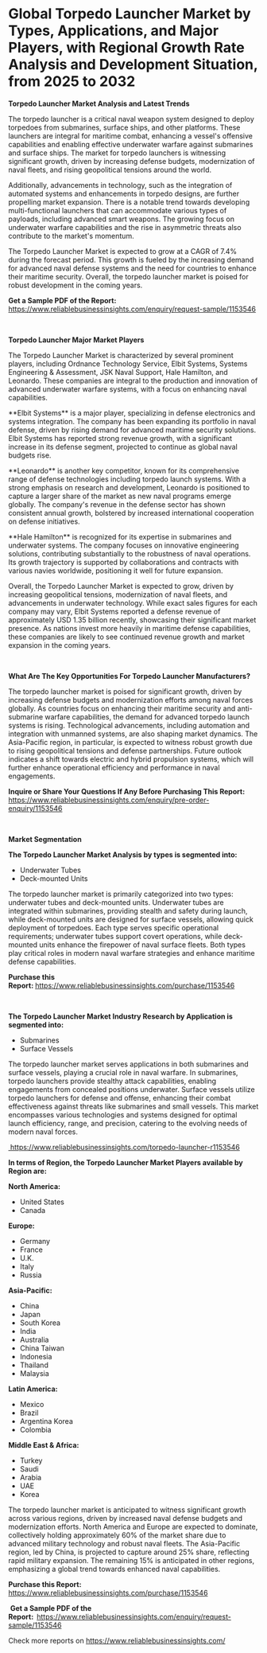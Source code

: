 <p><h1>Global Torpedo Launcher Market by Types, Applications, and Major Players, with Regional Growth Rate Analysis and Development Situation, from 2025 to 2032</h1></p><p><strong>Torpedo Launcher Market Analysis and Latest Trends</strong></p>
<p><p>The torpedo launcher is a critical naval weapon system designed to deploy torpedoes from submarines, surface ships, and other platforms. These launchers are integral for maritime combat, enhancing a vessel's offensive capabilities and enabling effective underwater warfare against submarines and surface ships. The market for torpedo launchers is witnessing significant growth, driven by increasing defense budgets, modernization of naval fleets, and rising geopolitical tensions around the world.</p><p>Additionally, advancements in technology, such as the integration of automated systems and enhancements in torpedo designs, are further propelling market expansion. There is a notable trend towards developing multi-functional launchers that can accommodate various types of payloads, including advanced smart weapons. The growing focus on underwater warfare capabilities and the rise in asymmetric threats also contribute to the market's momentum.</p><p>The Torpedo Launcher Market is expected to grow at a CAGR of 7.4% during the forecast period. This growth is fueled by the increasing demand for advanced naval defense systems and the need for countries to enhance their maritime security. Overall, the torpedo launcher market is poised for robust development in the coming years.</p></p>
<p><strong>Get a Sample PDF of the Report:&nbsp;</strong> <a href="https://www.reliablebusinessinsights.com/enquiry/request-sample/1153546?utm_campaign=1789&utm_medium=2&utm_source=Github&utm_content=ia&utm_term=10042025&utm_id=torpedo-launcher">https://www.reliablebusinessinsights.com/enquiry/request-sample/1153546</a></p>
<p>&nbsp;</p>
<p><strong>Torpedo Launcher Major Market Players</strong></p>
<p><p>The Torpedo Launcher Market is characterized by several prominent players, including Ordnance Technology Service, Elbit Systems, Systems Engineering & Assessment, JSK Naval Support, Hale Hamilton, and Leonardo. These companies are integral to the production and innovation of advanced underwater warfare systems, with a focus on enhancing naval capabilities.</p><p>**Elbit Systems** is a major player, specializing in defense electronics and systems integration. The company has been expanding its portfolio in naval defense, driven by rising demand for advanced maritime security solutions. Elbit Systems has reported strong revenue growth, with a significant increase in its defense segment, projected to continue as global naval budgets rise.</p><p>**Leonardo** is another key competitor, known for its comprehensive range of defense technologies including torpedo launch systems. With a strong emphasis on research and development, Leonardo is positioned to capture a larger share of the market as new naval programs emerge globally. The company's revenue in the defense sector has shown consistent annual growth, bolstered by increased international cooperation on defense initiatives.</p><p>**Hale Hamilton** is recognized for its expertise in submarines and underwater systems. The company focuses on innovative engineering solutions, contributing substantially to the robustness of naval operations. Its growth trajectory is supported by collaborations and contracts with various navies worldwide, positioning it well for future expansion.</p><p>Overall, the Torpedo Launcher Market is expected to grow, driven by increasing geopolitical tensions, modernization of naval fleets, and advancements in underwater technology. While exact sales figures for each company may vary, Elbit Systems reported a defense revenue of approximately USD 1.35 billion recently, showcasing their significant market presence. As nations invest more heavily in maritime defense capabilities, these companies are likely to see continued revenue growth and market expansion in the coming years.</p></p>
<p>&nbsp;</p>
<p><strong>What Are The Key Opportunities For Torpedo Launcher Manufacturers?</strong></p>
<p><p>The torpedo launcher market is poised for significant growth, driven by increasing defense budgets and modernization efforts among naval forces globally. As countries focus on enhancing their maritime security and anti-submarine warfare capabilities, the demand for advanced torpedo launch systems is rising. Technological advancements, including automation and integration with unmanned systems, are also shaping market dynamics. The Asia-Pacific region, in particular, is expected to witness robust growth due to rising geopolitical tensions and defense partnerships. Future outlook indicates a shift towards electric and hybrid propulsion systems, which will further enhance operational efficiency and performance in naval engagements.</p></p>
<p><strong>Inquire or Share Your Questions If Any Before Purchasing This Report:</strong> <a href="https://www.reliablebusinessinsights.com/enquiry/pre-order-enquiry/1153546?utm_campaign=1789&utm_medium=2&utm_source=Github&utm_content=ia&utm_term=10042025&utm_id=torpedo-launcher">https://www.reliablebusinessinsights.com/enquiry/pre-order-enquiry/1153546</a></p>
<p>&nbsp;</p>
<p><strong>Market Segmentation</strong></p>
<p><strong>The Torpedo Launcher Market Analysis by types is segmented into:</strong></p>
<p><ul><li>Underwater Tubes</li><li>Deck-mounted Units</li></ul></p>
<p><p>The torpedo launcher market is primarily categorized into two types: underwater tubes and deck-mounted units. Underwater tubes are integrated within submarines, providing stealth and safety during launch, while deck-mounted units are designed for surface vessels, allowing quick deployment of torpedoes. Each type serves specific operational requirements; underwater tubes support covert operations, while deck-mounted units enhance the firepower of naval surface fleets. Both types play critical roles in modern naval warfare strategies and enhance maritime defense capabilities.</p></p>
<p><strong>Purchase this Report:&nbsp;</strong><a href="https://www.reliablebusinessinsights.com/purchase/1153546?utm_campaign=1789&utm_medium=2&utm_source=Github&utm_content=ia&utm_term=10042025&utm_id=torpedo-launcher">https://www.reliablebusinessinsights.com/purchase/1153546</a></p>
<p>&nbsp;</p>
<p><strong>The Torpedo Launcher Market Industry Research by Application is segmented into:</strong></p>
<p><ul><li>Submarines</li><li>Surface Vessels</li></ul></p>
<p><p>The torpedo launcher market serves applications in both submarines and surface vessels, playing a crucial role in naval warfare. In submarines, torpedo launchers provide stealthy attack capabilities, enabling engagements from concealed positions underwater. Surface vessels utilize torpedo launchers for defense and offense, enhancing their combat effectiveness against threats like submarines and small vessels. This market encompasses various technologies and systems designed for optimal launch efficiency, range, and precision, catering to the evolving needs of modern naval forces.</p></p>
<p><a href="https://www.reliablebusinessinsights.com/torpedo-launcher-r1153546?utm_campaign=1789&utm_medium=2&utm_source=Github&utm_content=ia&utm_term=10042025&utm_id=torpedo-launcher">&nbsp;https://www.reliablebusinessinsights.com/torpedo-launcher-r1153546</a></p>
<p><strong>In terms of Region, the Torpedo Launcher Market Players available by Region are:</strong></p>
<p>
    <p> <strong> North America: </strong>
        <ul>
            <li>United States</li>
            <li>Canada</li>
        </ul>
        </p> 
    <p> <strong> Europe: </strong>
        <ul>
            <li>Germany</li>
            <li>France</li>
            <li>U.K.</li>
            <li>Italy</li>
            <li>Russia</li>
        </ul>
        </p> 
    <p> <strong> Asia-Pacific: </strong>
        <ul>
            <li>China</li>
            <li>Japan</li>
            <li>South Korea</li>
            <li>India</li>
            <li>Australia</li>
            <li>China Taiwan</li>
            <li>Indonesia</li>
            <li>Thailand</li>
            <li>Malaysia</li>
        </ul>
        </p> 
    <p> <strong> Latin America: </strong>
        <ul>
            <li>Mexico</li>
            <li>Brazil</li>
            <li>Argentina Korea</li>
            <li>Colombia</li>
        </ul>
        </p> 
    <p> <strong> Middle East & Africa: </strong>
        <ul>
            <li>Turkey</li>
            <li>Saudi</li>
            <li>Arabia</li>
            <li>UAE</li>
            <li>Korea</li>
        </ul>
    </p>
    </p>
<p><p>The torpedo launcher market is anticipated to witness significant growth across various regions, driven by increased naval defense budgets and modernization efforts. North America and Europe are expected to dominate, collectively holding approximately 60% of the market share due to advanced military technology and robust naval fleets. The Asia-Pacific region, led by China, is projected to capture around 25% share, reflecting rapid military expansion. The remaining 15% is anticipated in other regions, emphasizing a global trend towards enhanced naval capabilities.</p></p>
<p><strong>Purchase this Report: </strong><a href="https://www.reliablebusinessinsights.com/purchase/1153546?utm_campaign=1789&utm_medium=2&utm_source=Github&utm_content=ia&utm_term=10042025&utm_id=torpedo-launcher">https://www.reliablebusinessinsights.com/purchase/1153546</a></p>
<p>&nbsp;<strong>Get a Sample PDF of the Report:&nbsp;&nbsp;</strong><a href="https://www.reliablebusinessinsights.com/enquiry/request-sample/1153546?utm_campaign=1789&utm_medium=2&utm_source=Github&utm_content=ia&utm_term=10042025&utm_id=torpedo-launcher">https://www.reliablebusinessinsights.com/enquiry/request-sample/1153546</a></p>
<p><strong></strong></p>
<p>Check more reports on <a href="https://www.reliablebusinessinsights.com/?utm_campaign=1789&utm_medium=2&utm_source=Github&utm_content=ia&utm_term=10042025&utm_id=torpedo-launcher">https://www.reliablebusinessinsights.com/</a></p>